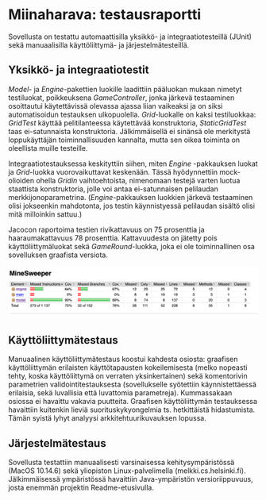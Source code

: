 # Miinaharava: testausraportti

Sovellusta on testattu automaattisilla yksikkö- ja integraatiotesteillä (JUnit) sekä manuaalisilla käyttöliittymä- ja järjestelmätesteillä.

## Yksikkö- ja integraatiotestit

_Model_- ja _Engine_-pakettien luokille laadittiin pääluokan mukaan nimetyt testiluokat, poikkeuksena _GameController_, jonka järkevä testaaminen osoittautui käytettävissä olevassa ajassa liian vaikeaksi ja on siksi automatisoidun testauksen ulkopuolella. _Grid_-luokalle on kaksi testiluokkaa: _GridTest_ käyttää pelitilanteessa käytettävää konstruktoria, _StaticGridTest_ taas ei-satunnaista konstruktoria. Jälkimmäisellä ei sinänsä ole merkitystä loppukäyttäjän toiminnallisuuden kannalta, mutta sen oikea toiminta on oleellista muille testeille.

Integraatiotestauksessa keskityttiin siihen, miten _Engine_ -pakkauksen luokat ja _Grid_-luokka vuorovaikuttavat keskenään. Tässä hyödynnettiin mock-olioiden ohella _Gridin_ vaihtoehtoista, nimenomaan testejä varten luotua staattista konstruktoria, jolle voi antaa ei-satunnaisen pelilaudan merkkijonoparametrina. (_Engine_-pakkauksen luokkien järkevä testaaminen olisi jokseenkin mahdotonta, jos testin käynnistyessä pelilaudan sisältö olisi mitä milloinkin sattuu.)

Jacocon raportoima testien rivikattavuus on 75 prosenttia ja haaraumakattavuus 78 prosenttia. Kattavuudesta on jätetty pois käyttöliittymäluokat sekä _GameRound_-luokka, joka ei ole toiminnallinen osa sovelluksen graafista versiota.

![](test_coverage.png)

## Käyttöliittymätestaus

Manuaalinen käyttöliittymätestaus koostui kahdesta osiosta: graafisen käyttöliittymän erilaisten käyttötapausten kokeilemisesta (melko nopeasti tehty, koska käyttöliittymä on verraten yksinkertainen) sekä komentorivin parametrien validointitestauksesta (sovellukselle syötettiin käynnistettäessä erilaisia, sekä luvallisia että luvattomia parametreja). Kummassakaan osiossa ei havaittu vakavia puutteita. Graafisen käyttöliittymän testauksessa havaittiin kuitenkin lieviä suorituskykyongelmia ts. hetkittäistä hidastumista. Tämän syistä lyhyt analyysi arkkitehtuurikuvauksen lopussa.

## Järjestelmätestaus

Sovellusta testattiin manuaalisesti varsinaisessa kehitysympäristössä (MacOS 10.14.6) sekä yliopiston Linux-palvelimella (melkki.cs.helsinki.fi). Jälkimmäisessä ympäristössä havaittiin Java-ympäristön versioriippuvuus, josta enemmän projektin Readme-etusivulla.
